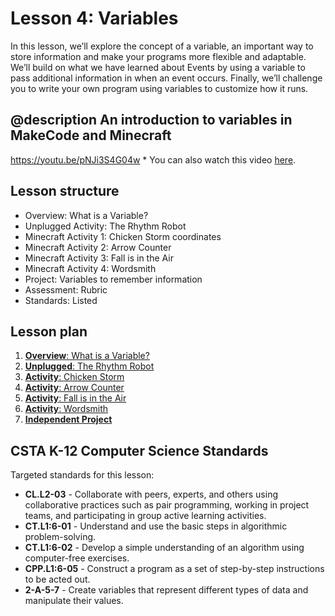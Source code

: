 # Lesson 4: Variables

In this lesson, we’ll explore the concept of a variable, an important way to store information and make your programs more flexible and adaptable. We’ll build on what we have learned about Events by using a variable to pass additional information in when an event occurs. Finally, we’ll challenge you to write your own program using variables to customize how it runs.

## @description An introduction to variables in MakeCode and Minecraft

https://youtu.be/pNJi3S4G04w \* You can also watch this video [here](https://aka.ms/40544a-s-variables_overview).

## Lesson structure

* Overview: What is a Variable?
* Unplugged Activity: The Rhythm Robot
* Minecraft Activity 1: Chicken Storm coordinates
* Minecraft Activity 2: Arrow Counter
* Minecraft Activity 3: Fall is in the Air
* Minecraft Activity 4: Wordsmith
* Project: Variables to remember information
* Assessment: Rubric
* Standards: Listed

## Lesson plan

1. [**Overview**: What is a Variable?](/courses/csintro/variables/overview)
2. [**Unplugged**: The Rhythm Robot](/courses/csintro/variables/unplugged)
3. [**Activity**: Chicken Storm](/courses/csintro/variables/activity-1)
4. [**Activity**: Arrow Counter](/courses/csintro/variables/activity-2)
5. [**Activity**: Fall is in the Air](/courses/csintro/variables/activity-3)
6. [**Activity**: Wordsmith](/courses/csintro/variables/activity-4)
7. [**Independent Project**](/courses/csintro/variables/project)

## CSTA K-12 Computer Science Standards

Targeted standards for this lesson:

* **CL.L2-03** - Collaborate with peers, experts, and others using collaborative practices such as pair programming, working in project teams, and participating in group active learning activities.
* **CT.L1:6-01** - Understand and use the basic steps in algorithmic problem-solving.
* **CT.L1:6-02** - Develop a simple understanding of an algorithm using computer-free exercises.
* **CPP.L1:6-05** - Construct a program as a set of step-by-step instructions to be acted out.
* **2-A-5-7** - Create variables that represent different types of data and manipulate their values.